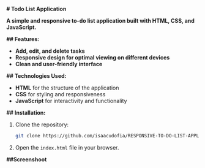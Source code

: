  **# Todo List Application**

**A simple and responsive to-do list application built with HTML, CSS, and JavaScript.**

**## Features:**

- **Add, edit, and delete tasks**
- **Responsive design for optimal viewing on different devices**
- **Clean and user-friendly interface**

**## Technologies Used:**

- **HTML** for the structure of the application
- **CSS** for styling and responsiveness
- **JavaScript** for interactivity and functionality

**## Installation:**

1. Clone the repository:
   ```bash
   git clone https://github.com/isaacudofia/RESPONSIVE-TO-DO-LIST-APPLICATION.git
   ```
2. Open the `index.html` file in your browser.

**##Screenshoot**

